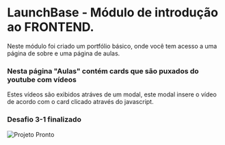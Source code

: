 # LaunchBase - Módulo de introdução ao FRONTEND.
Neste módulo foi criado um portfólio básico, onde você tem acesso a uma página de sobre e uma página de aulas.

### Nesta página "Aulas" contém cards que são puxados do youtube com vídeos
Estes vídeos são exibidos atráves de um modal, este modal insere o vídeo de acordo com o card clicado através do javascript.

### Desafio 3-1 finalizado

![Projeto Pronto](https://media.discordapp.net/attachments/682290077971644577/683115307665326080/C__Users_DAVI_Desktop_dev_LAUNCHBASE_MODULO20DE20INTRODUCAO20AO20FRONTEND_desafio3x1.htmlLaptop_with.png?width=530&height=429)

